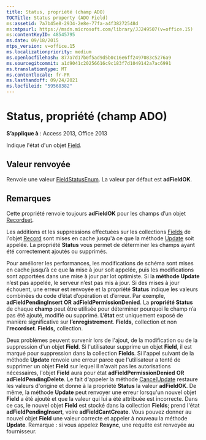 ```yaml
---
title: Status, propriété (champ ADO)
TOCTitle: Status property (ADO Field)
ms:assetid: 7a7b45e8-2934-2e8e-77fa-a4f38272548d
ms:mtpsurl: https://msdn.microsoft.com/library/JJ249507(v=office.15)
ms:contentKeyID: 48545795
ms.date: 09/18/2015
mtps_version: v=office.15
ms.localizationpriority: medium
ms.openlocfilehash: 877a7d17b0f5ad9d5b0c16e6ff2497083c5276a9
ms.sourcegitcommit: a1d9041c20256616c9c183f7d1049142a7ac6991
ms.translationtype: MT
ms.contentlocale: fr-FR
ms.lasthandoff: 09/24/2021
ms.locfileid: "59568382"
---
```

# <a name="status-property-ado-field"></a>Status, propriété (champ ADO)


**S’applique à** : Access 2013, Office 2013

Indique l'état d'un objet [Field](field-object-ado.md).

## <a name="return-value"></a>Valeur renvoyée

Renvoie une valeur [FieldStatusEnum](fieldstatusenum.md). La valeur par défaut est **adFieldOK**.

## <a name="remarks"></a>Remarques

Cette propriété renvoie toujours **adFieldOK** pour les champs d’un objet [Recordset](recordset-object-ado.md).

Les additions et les suppressions effectuées sur les collections [Fields](fields-collection-ado.md) de l'objet [Record](record-object-ado.md) sont mises en cache jusqu'à ce que la méthode [Update](update-method-ado.md) soit appelée. La propriété **Status** vous permet de déterminer les champs ayant été correctement ajoutés ou supprimés.

Pour améliorer les performances, les modifications de schéma sont mises en cache jusqu’à ce que **la** mise à jour soit appelée, puis les modifications sont apportées dans une mise à jour par lot optimiste. Si la **méthode Update** n’est pas appelée, le serveur n’est pas mis à jour. Si des mises à jour échouent, une erreur est renvoyée et la propriété **Status** indique les valeurs combinées du code d’état d’opération et d’erreur. Par exemple, **adFieldPendingInsert** **OR** **adFieldPermissionDenied**. La **propriété Status** de chaque **champ** peut  être utilisée pour déterminer pourquoi le champ n’a pas été ajouté, modifié ou supprimé. **L’état** est uniquement exposé de manière significative sur **l’enregistrement**. **Fields,** collection et non **l’recordset**. **Fields,** collection.

Deux problèmes peuvent survenir lors de l'ajout, de la modification ou de la suppression d'un objet **Field**. Si l'utilisateur supprime un objet **Field**, il est marqué pour suppression dans la collection **Fields**. Si l'appel suivant de la méthode **Update** renvoie une erreur parce que l'utilisateur a tenté de supprimer un objet **Field** sur lequel il n'avait pas les autorisations nécessaires, l'objet **Field** aura pour état **adFieldPermissionDenied** **OR** **adFieldPendingDelete**. Le fait d'appeler la méthode [CancelUpdate](cancelupdate-method-ado.md) restaure les valeurs d'origine et donne à la propriété **Status** la valeur **adFieldOK**. De même, la méthode **Update** peut renvoyer une erreur lorsqu'un nouvel objet **Field** a été ajouté et que la valeur qui lui a été attribuée est incorrecte. Dans ce cas, le nouvel objet **Field** est stocké dans la collection **Fields**; prend l'état **adFieldPendingInsert**, voire **adFieldCantCreate**. Vous pouvez donner au nouvel objet **Field** une valeur correcte et appeler à nouveau la méthode **Update**. Remarque : si vous appelez **Resync**, une requête est renvoyée au fournisseur.


